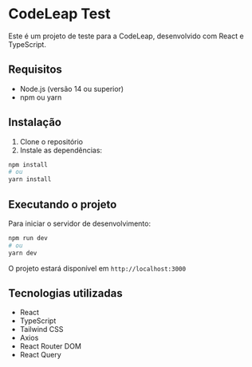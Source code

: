 # CodeLeap Test

Este é um projeto de teste para a CodeLeap, desenvolvido com React e TypeScript.

## Requisitos

- Node.js (versão 14 ou superior)
- npm ou yarn

## Instalação

1. Clone o repositório
2. Instale as dependências:
```bash
npm install
# ou
yarn install
```

## Executando o projeto

Para iniciar o servidor de desenvolvimento:

```bash
npm run dev
# ou
yarn dev
```

O projeto estará disponível em `http://localhost:3000`

## Tecnologias utilizadas

- React
- TypeScript
- Tailwind CSS
- Axios
- React Router DOM
- React Query 